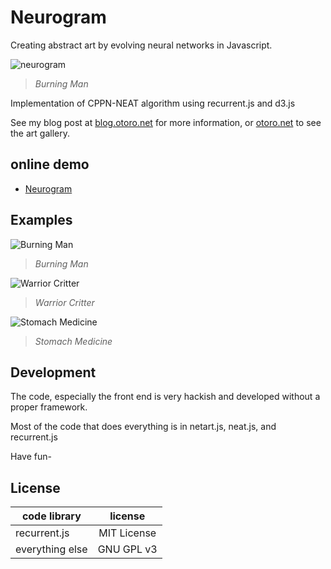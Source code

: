 
# Neurogram

Creating abstract art by evolving neural networks in Javascript.

![neurogram](https://raw.githubusercontent.com/hardmaru/neurogram/master/img/baby_face_gui.png)

> *Burning Man*


Implementation of CPPN-NEAT algorithm using recurrent.js and d3.js

See my blog post at [blog.otoro.net](http://blog.otoro.net/2015/07/31/neurogram/) for more information, or [otoro.net](http://otoro.net/neurogram/?gallery=0) to see the art gallery.

## online demo
- [Neurogram](http://otoro.net/neurogram/)

## Examples

![Burning Man](https://raw.githubusercontent.com/hardmaru/neurogram/master/img/burning_man.png)
> *Burning Man*

![Warrior Critter](https://raw.githubusercontent.com/hardmaru/neurogram/master/img/red_critter.png)

> *Warrior Critter*

![Stomach Medicine](https://raw.githubusercontent.com/hardmaru/neurogram/master/img/stomach_medicine.png)

> *Stomach Medicine*


## Development

The code, especially the front end is very hackish and developed without a proper framework.

Most of the code that does everything is in netart.js, neat.js, and recurrent.js

Have fun-

## License

| code library    | license        |
| --------------- |:--------------:|
| recurrent.js    | MIT License    |
| everything else | GNU GPL v3     |

